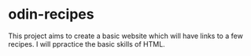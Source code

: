 # odin-recipes
This project aims to create a basic website which will have links to a few recipes. I will ppractice the basic skills of HTML.